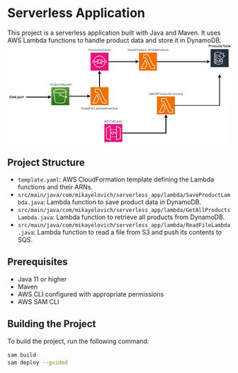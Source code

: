 # Serverless Application

This project is a serverless application built with Java and Maven. It uses AWS Lambda functions to handle product data and store it in DynamoDB.
![Serverless Diagram](diagram_serverless.png)
## Project Structure

- `template.yaml`: AWS CloudFormation template defining the Lambda functions and their ARNs.
- `src/main/java/com/mikayelovich/serverless_app/lambda/SaveProductLambda.java`: Lambda function to save product data in DynamoDB.
- `src/main/java/com/mikayelovich/serverless_app/lambda/GetAllProductsLambda.java`: Lambda function to retrieve all products from DynamoDB.
- `src/main/java/com/mikayelovich/serverless_app/lambda/ReadFileLambda.java`: Lambda function to read a file from S3 and push  its contents to SQS.
## Prerequisites

- Java 11 or higher
- Maven
- AWS CLI configured with appropriate permissions
- AWS SAM CLI

## Building the Project

To build the project, run the following command:

```sh
sam build
sam deploy --guided
```